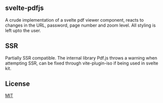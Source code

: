 ## svelte-pdfjs

A crude implementation of a svelte pdf viewer component, reacts to changes in the URL, password, page number and zoom level. All styling is left upto the user.

## SSR

Partially SSR compatible. The internal library Pdf.js throws a warning when attempting SSR, can be fixed through vite-plugin-iso if being used in svelte kit.

## License

[MIT](LICENSE)
